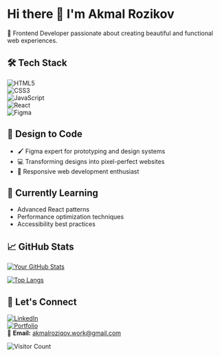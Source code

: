 # Hi there 👋 I'm Akmal Rozikov  

🚀 Frontend Developer passionate about creating beautiful and functional web experiences.  

## 🛠️ Tech Stack  

![HTML5](https://img.shields.io/badge/-HTML5-E34F26?style=flat&logo=html5&logoColor=white)  
![CSS3](https://img.shields.io/badge/-CSS3-1572B6?style=flat&logo=css3&logoColor=white)  
![JavaScript](https://img.shields.io/badge/-JavaScript-F7DF1E?style=flat&logo=javascript&logoColor=black)  
![React](https://img.shields.io/badge/-React-61DAFB?style=flat&logo=react&logoColor=black)  
![Figma](https://img.shields.io/badge/-Figma-F24E1E?style=flat&logo=figma&logoColor=white)  

## 🎨 Design to Code  
- 🖌️ Figma expert for prototyping and design systems  
- 💻 Transforming designs into pixel-perfect websites  
- 📱 Responsive web development enthusiast  

## 🌱 Currently Learning  
- Advanced React patterns  
- Performance optimization techniques  
- Accessibility best practices  

## 📈 GitHub Stats  

[![Your GitHub Stats](https://github-readme-stats.vercel.app/api?username=Aonass&show_icons=true&theme=radical)](https://github.com/Aonass)  

[![Top Langs](https://github-readme-stats.vercel.app/api/top-langs/?username=Aonass&layout=compact&theme=radical)](https://github.com/Aonass)  

## 💬 Let's Connect  

[![LinkedIn](https://img.shields.io/badge/-LinkedIn-0077B5?style=flat&logo=linkedin&logoColor=white)](https://www.linkedin.com/in/akmalroziqov)  
[![Portfolio](https://img.shields.io/badge/Portfolio-%23000000.svg?style=flat&logo=firefox&logoColor=#FF7139)](https://www.behance.net/akmalrozikov)  
📧 **Email:** [akmalroziqov.work@gmail.com](mailto:akmalroziqov.work@gmail.com)  

![Visitor Count](https://komarev.com/ghpvc/?username=Aonass&color=blueviolet)  
